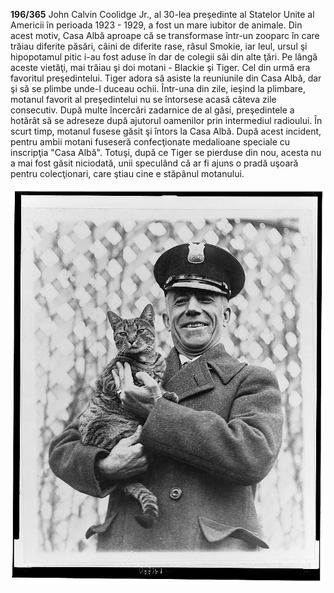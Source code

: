 **196/365** John Calvin Coolidge Jr., al 30-lea preşedinte al Statelor Unite al Americii în perioada 1923 - 1929, a fost un mare iubitor de animale. Din acest motiv, Casa Albă aproape că se transformase într-un zooparc în care trăiau diferite păsări, câini de diferite rase, râsul Smokie, iar leul, ursul şi hipopotamul pitic i-au fost aduse în dar de colegii săi din alte ţări. Pe lângă aceste vietăţi, mai trăiau şi doi motani - Blackie şi Tiger. Cel din urmă era favoritul preşedintelui. Tiger adora să asiste la reuniunile din Casa Albă, dar şi să se plimbe unde-l duceau ochii. Într-una din zile, ieşind la plimbare, motanul favorit al preşedintelui nu se întorsese acasă câteva zile consecutiv. După multe încercări zadarnice de al găsi, preşedintele a hotărât să se adreseze după ajutorul oamenilor prin intermediul radioului. În scurt timp, motanul fusese găsit şi întors la Casa Albă. După acest incident, pentru ambii motani fuseseră confecţionate medalioane speciale cu inscripţia "Casa Albă". Totuşi, după ce Tiger se pierduse din nou, acesta nu a mai fost găsit niciodată, unii speculând că ar fi ajuns o pradă uşoară pentru colecţionari, care ştiau cine e stăpânul motanului.

![John Calvin Coolidge Jr. împreuna cu motanul său](image-1.jpg)
